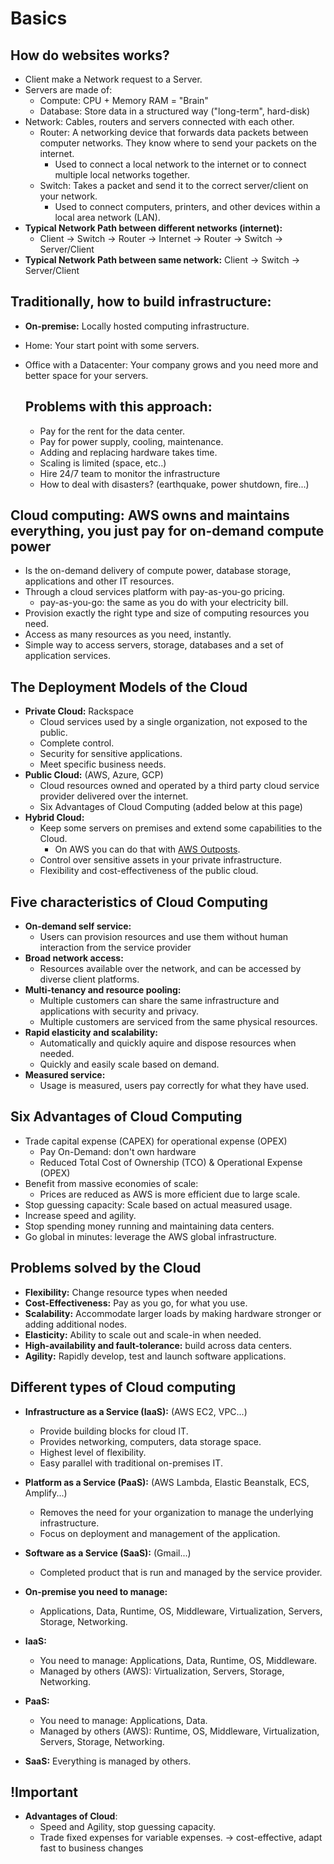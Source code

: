 # Basics

## How do websites works?

- Client make a Network request to a Server.
- Servers are made of:
  - Compute: CPU + Memory RAM = "Brain"
  - Database: Store data in a structured way ("long-term", hard-disk)
- Network: Cables, routers and servers connected with each other.
  - Router: A networking device that forwards data packets between computer networks. They know where to send your packets on the internet.
    - Used to connect a local network to the internet or to connect multiple local networks together.
  - Switch: Takes a packet and send it to the correct server/client on your network.
    - Used to connect computers, printers, and other devices within a local area network (LAN).
- **Typical Network Path between different networks (internet):**
  - Client -> Switch -> Router -> Internet -> Router -> Switch -> Server/Client
- **Typical Network Path between same network:** Client -> Switch -> Server/Client

## Traditionally, how to build infrastructure:

- **On-premise:** Locally hosted computing infrastructure.
- Home: Your start point with some servers.
- Office with a Datacenter: Your company grows and you need more and better space for your servers.

  ## Problems with this approach:

  - Pay for the rent for the data center.
  - Pay for power supply, cooling, maintenance.
  - Adding and replacing hardware takes time.
  - Scaling is limited (space, etc..)
  - Hire 24/7 team to monitor the infrastructure
  - How to deal with disasters? (earthquake, power shutdown, fire...)

## Cloud computing: AWS owns and maintains everything, you just pay for on-demand compute power

- Is the on-demand delivery of compute power, database storage, applications and other IT resources.
- Through a cloud services platform with pay-as-you-go pricing.
  - pay-as-you-go: the same as you do with your electricity bill.
- Provision exactly the right type and size of computing resources you need.
- Access as many resources as you need, instantly.
- Simple way to access servers, storage, databases and a set of application services.

## The Deployment Models of the Cloud

- **Private Cloud:** Rackspace
  - Cloud services used by a single organization, not exposed to the public.
  - Complete control.
  - Security for sensitive applications.
  - Meet specific business needs.
- **Public Cloud:** (AWS, Azure, GCP)
  - Cloud resources owned and operated by a third party cloud service provider delivered over the internet.
  - Six Advantages of Cloud Computing (added below at this page)
- **Hybrid Cloud:**
  - Keep some servers on premises and extend some capabilities to the Cloud.
    - On AWS you can do that with [AWS Outposts](https://aws.amazon.com/outposts/).
  - Control over sensitive assets in your private infrastructure.
  - Flexibility and cost-effectiveness of the public cloud.

## Five characteristics of Cloud Computing

- **On-demand self service:**
  - Users can provision resources and use them without human interaction from the service provider
- **Broad network access:**
  - Resources available over the network, and can be accessed by diverse client platforms.
- **Multi-tenancy and resource pooling:**
  - Multiple customers can share the same infrastructure and applications with security and privacy.
  - Multiple customers are serviced from the same physical resources.
- **Rapid elasticity and scalability:**
  - Automatically and quickly aquire and dispose resources when needed.
  - Quickly and easily scale based on demand.
- **Measured service:**
  - Usage is measured, users pay correctly for what they have used.

## Six Advantages of Cloud Computing

- Trade capital expense (CAPEX) for operational expense (OPEX)
  - Pay On-Demand: don't own hardware
  - Reduced Total Cost of Ownership (TCO) & Operational Expense (OPEX)
- Benefit from massive economies of scale:
  - Prices are reduced as AWS is more efficient due to large scale.
- Stop guessing capacity: Scale based on actual measured usage.
- Increase speed and agility.
- Stop spending money running and maintaining data centers.
- Go global in minutes: leverage the AWS global infrastructure.

## Problems solved by the Cloud

- **Flexibility:** Change resource types when needed
- **Cost-Effectiveness:** Pay as you go, for what you use.
- **Scalability:** Accommodate larger loads by making hardware stronger or adding additional nodes.
- **Elasticity:** Ability to scale out and scale-in when needed.
- **High-availability and fault-tolerance:** build across data centers.
- **Agility:** Rapidly develop, test and launch software applications.

## Different types of Cloud computing

- **Infrastructure as a Service (IaaS):** (AWS EC2, VPC...)
  - Provide building blocks for cloud IT.
  - Provides networking, computers, data storage space.
  - Highest level of flexibility.
  - Easy parallel with traditional on-premises IT.
- **Platform as a Service (PaaS):** (AWS Lambda, Elastic Beanstalk, ECS, Amplify...)
  - Removes the need for your organization to manage the underlying infrastructure.
  - Focus on deployment and management of the application.
- **Software as a Service (SaaS):** (Gmail...)
  - Completed product that is run and managed by the service provider.

- **On-premise you need to manage:**
  - Applications, Data, Runtime, OS, Middleware, Virtualization, Servers, Storage, Networking.
- **IaaS:**
  - You need to manage: Applications, Data, Runtime, OS, Middleware.
  - Managed by others (AWS): Virtualization, Servers, Storage, Networking.
- **PaaS:**
  - You need to manage: Applications, Data.
  - Managed by others (AWS): Runtime, OS, Middleware, Virtualization, Servers, Storage, Networking.
- **SaaS:** Everything is managed by others.

## !Important
- **Advantages of Cloud**:
  - Speed and Agility, stop guessing capacity.
  - Trade fixed expenses for variable expenses. -> cost-effective, adapt fast to business changes
